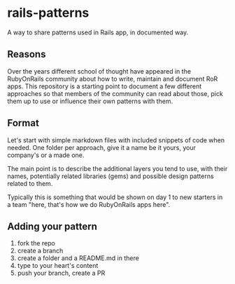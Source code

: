 # rails-patterns
A way to share patterns used in Rails app, in documented way.

## Reasons

Over the years different school of thought have appeared in the RubyOnRails community about how to write, maintain and document RoR apps. This repository is a starting point to document a few different approaches so that members of the community can read about those, pick them up to use or influence their own patterns with them.

## Format

Let's start with simple markdown files with included snippets of code when needed. One folder per approach, give it a name be it yours, your company's or a made one.

The main point is to describe the additional layers you tend to use, with their names, potentially related libraries (gems) and possible design patterns related to them.

Typically this is something that would be shown on day 1 to new starters in a team "here, that's how we do RubyOnRails apps here".

## Adding your pattern

1. fork the repo
2. create a branch
3. create a folder and a README.md in there
4. type to your heart's content
5. push your branch, create a PR
